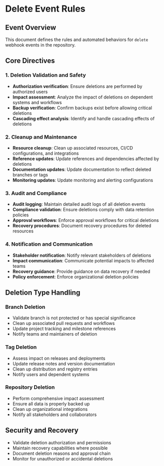 # Delete Event Rules

## Event Overview
This document defines the rules and automated behaviors for `delete` webhook events in the repository.

## Core Directives

### 1. Deletion Validation and Safety
- **Authorization verification**: Ensure deletions are performed by authorized users
- **Impact assessment**: Analyze the impact of deletions on dependent systems and workflows
- **Backup verification**: Confirm backups exist before allowing critical deletions
- **Cascading effect analysis**: Identify and handle cascading effects of deletions

### 2. Cleanup and Maintenance
- **Resource cleanup**: Clean up associated resources, CI/CD configurations, and integrations
- **Reference updates**: Update references and dependencies affected by deletions
- **Documentation updates**: Update documentation to reflect deleted branches or tags
- **Monitoring updates**: Update monitoring and alerting configurations

### 3. Audit and Compliance
- **Audit logging**: Maintain detailed audit logs of all deletion events
- **Compliance validation**: Ensure deletions comply with data retention policies
- **Approval workflows**: Enforce approval workflows for critical deletions
- **Recovery procedures**: Document recovery procedures for deleted resources

### 4. Notification and Communication
- **Stakeholder notification**: Notify relevant stakeholders of deletions
- **Impact communication**: Communicate potential impacts to affected teams
- **Recovery guidance**: Provide guidance on data recovery if needed
- **Policy enforcement**: Enforce organizational deletion policies

## Deletion Type Handling

### Branch Deletion
- Validate branch is not protected or has special significance
- Clean up associated pull requests and workflows
- Update project tracking and milestone references
- Notify teams and maintainers of deletion

### Tag Deletion
- Assess impact on releases and deployments
- Update release notes and version documentation
- Clean up distribution and registry entries
- Notify users and dependent systems

### Repository Deletion
- Perform comprehensive impact assessment
- Ensure all data is properly backed up
- Clean up organizational integrations
- Notify all stakeholders and collaborators

## Security and Recovery
- Validate deletion authorization and permissions
- Maintain recovery capabilities where possible
- Document deletion reasons and approval chain
- Monitor for unauthorized or accidental deletions
